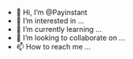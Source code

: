 - 👋 Hi, I’m @Payinstant
- 👀 I’m interested in ...
- 🌱 I’m currently learning ...
- 💞️ I’m looking to collaborate on ...
- 📫 How to reach me ...

<!---
Payinstant/Payinstant is a ✨ special ✨ repository because its `README.md` (this file) appears on your GitHub profile.
You can click the Preview link to take a look at your changes.
--->
